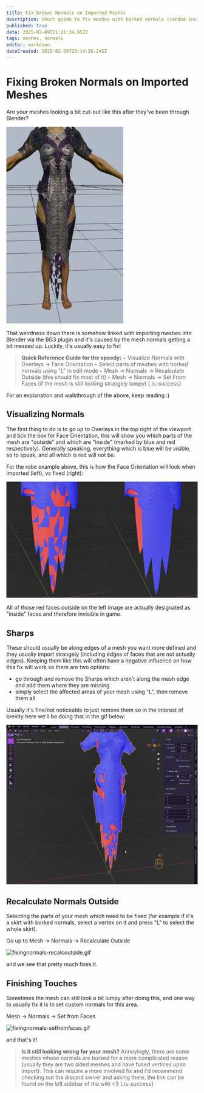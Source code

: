 ```yaml
---
title: Fix Broken Normals on Imported Meshes
description: Short guide to fix meshes with borked normals (random invisible triangles)
published: true
date: 2025-02-09T21:21:34.952Z
tags: meshes, normals
editor: markdown
dateCreated: 2025-02-09T20:14:36.245Z
---
```


# Fixing Broken Normals on Imported Meshes
Are your meshes looking a bit cut-out like this after they've been through Blender?

![borkednormals-example.png](/tutorials/fix_normals_meshes/borkednormals-example.png)

That weirdness down there is somehow linked with importing meshes into Blender via the BG3 plugin and it's caused by the mesh normals getting a bit messed up. Luckily, it's usually easy to fix!

> **Quick Reference Guide for the speedy:**
> ‣ Visualize Normals with Overlays -> Face Orientation
> ‣ Select parts of meshes with borked normals using "L" in edit mode
> ‣ Mesh -> Normals -> Recalculate Outside (this should fix most of it)
> ‣ Mesh -> Normals -> Set From Faces (if the mesh is still looking strangely lumpy)
{.is-success}

For an explanation and walkthrough of the above, keep reading :)


## Visualizing Normals
The first thing to do is to go up to Overlays in the top right of the viewport and tick the box for Face Orientation, this will show you which parts of the mesh are "outside" and which are "inside" (marked by blue and red respectively). Generally speaking, everything which is blue will be visible, so to speak, and all which is red will not be.

For the robe example above, this is how the Face Orientation will look when imported (left), vs fixed (right):

![borkednormals-example2.png](/tutorials/fix_normals_meshes/borkednormals-example2.png)

All of those red faces outside on the left image are actually designated as "inside" faces and therefore invisible in game.

## Sharps
These should usually be along edges of a mesh you want more defined and they usually import strangely (including edges of faces that are not actually edges). Keeping them like this will often have a negative influence on how this fix will work so there are two options: 
- go through and remove the Sharps which aren't along the mesh edge and add them where they are missing
- simply select the affected areas of your mesh using "L", then remove them all 

Usually it's fine/not noticeable to just remove them so in the interest of brevity here we'll be doing that in the gif below:

![fixingnormals-clearsharps.gif](/tutorials/fix_normals_meshes/fixingnormals-clearsharps.gif)

## Recalculate Normals Outside
Selecting the parts of your mesh which need to be fixed (for example if it's a skirt with borked normals, select a vertex on it and press "L" to select the whole skirt).

Go up to Mesh -> Normals -> Recalculate Outside

![fixingnormals-recalcoutside.gif](/tutorials/fix_normals_meshes/fixingnormals-recalcoutside.gif)

and we see that pretty much fixes it.

## Finishing Touches
Sometimes the mesh can still look a bit lumpy after doing this, and one way to usually fix it is to set custom normals for this area.

Mesh -> Normals -> Set from Faces

![fixingnormals-setfromfaces.gif](/tutorials/fix_normals_meshes/fixingnormals-setfromfaces.gif)

and that's it!

> **Is it still looking wrong for your mesh?**
> Annoyingly, there are some meshes whose normals are borked for a more complicated reason (usually they are two sided meshes and have fused vertices upon import). This can require a more involved fix and I'd recommend checking out the discord server and asking there, the link can be found on the left sidebar of the wiki <3
{.is-success}

